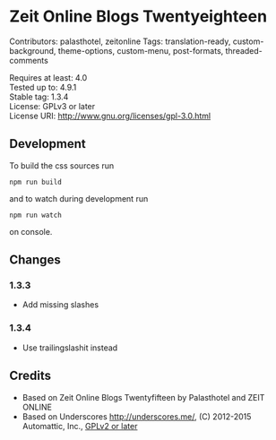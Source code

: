 # Zeit Online Blogs Twentyeighteen

Contributors: palasthotel, zeitonline
Tags: translation-ready, custom-background, theme-options, custom-menu, post-formats, threaded-comments

Requires at least: 4.0  
Tested up to: 4.9.1  
Stable tag: 1.3.4  
License: GPLv3 or later  
License URI: http://www.gnu.org/licenses/gpl-3.0.html  

## Development

To build the css sources run

`npm run build`

and to watch during development run

`npm run watch`

on console.

## Changes

### 1.3.3
* Add missing slashes

### 1.3.4
* Use trailingslashit instead


## Credits

* Based on Zeit Online Blogs Twentyfifteen by Palasthotel and ZEIT ONLINE
* Based on Underscores http://underscores.me/, (C) 2012-2015 Automattic, Inc., [GPLv2 or later](https://www.gnu.org/licenses/gpl-2.0.html)

